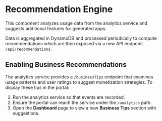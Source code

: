 # Recommendation Engine

This component analyzes usage data from the analytics service and suggests additional features for generated apps.

Data is aggregated in DynamoDB and processed periodically to compute recommendations which are then exposed via a new API endpoint `/api/recommendations`.

## Enabling Business Recommendations

The analytics service provides a `/businessTips` endpoint that examines usage patterns
and user ratings to suggest monetization strategies. To display these tips in the portal:

1. Run the analytics service so that events are recorded.
2. Ensure the portal can reach the service under the `/analytics` path.
3. Open the **Dashboard** page to view a new **Business Tips** section with suggestions.
